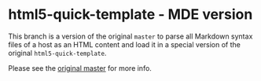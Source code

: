 html5-quick-template - MDE version
==================================

This branch is a version of the original `master` to parse all Markdown syntax files of
a host as an HTML content and load it in a special version of the original `html5-quick-template`.

Please see the [original master](http://github.com/piwi/html5-quick-template) for more info.
